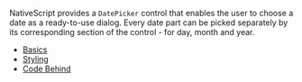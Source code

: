 NativeScript provides a `DatePicker` control that enables the user to choose a date as a ready-to-use dialog. 
Every date part can be picked separately by its corresponding section of the control - for day, month and year.

* [Basics](#basics)
* [Styling](#styling)
* [Code Behind](#code-behind)